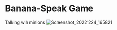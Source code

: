 # Banana-Speak Game
Talking wih minions
![Screenshot_20221224_165821](https://user-images.githubusercontent.com/117537521/209433857-5ee38d29-cf91-47a8-a27b-16a809e09bd8.png)
